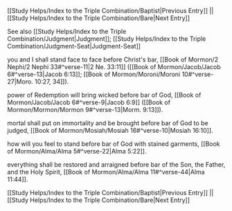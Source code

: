 [[Study Helps/Index to the Triple Combination/Baptist|Previous Entry]]  ||  [[Study Helps/Index to the Triple Combination/Bare|Next Entry]]

 See also [[Study Helps/Index to the Triple Combination/Judgment|Judgment]]; [[Study Helps/Index to the Triple Combination/Judgment-Seat|Judgment-Seat]]

 you and I shall stand face to face before Christ's bar, [[Book of Mormon/2 Nephi/2 Nephi 33#^verse-11|2 Ne. 33:11]] ([[Book of Mormon/Jacob/Jacob 6#^verse-13|Jacob 6:13]]; [[Book of Mormon/Moroni/Moroni 10#^verse-27|Moro. 10:27, 34]]).

 power of Redemption will bring wicked before bar of God, [[Book of Mormon/Jacob/Jacob 6#^verse-9|Jacob 6:9]] ([[Book of Mormon/Mormon/Mormon 9#^verse-13|Morm. 9:13]]).

 mortal shall put on immortality and be brought before bar of God to be judged, [[Book of Mormon/Mosiah/Mosiah 16#^verse-10|Mosiah 16:10]].

 how will you feel to stand before bar of God with stained garments, [[Book of Mormon/Alma/Alma 5#^verse-22|Alma 5:22]].

 everything shall be restored and arraigned before bar of the Son, the Father, and the Holy Spirit, [[Book of Mormon/Alma/Alma 11#^verse-44|Alma 11:44]].

[[Study Helps/Index to the Triple Combination/Baptist|Previous Entry]]  ||  [[Study Helps/Index to the Triple Combination/Bare|Next Entry]]